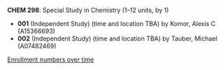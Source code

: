 **CHEM 298**: Special Study in Chemistry (1–12 units, by 1)

- **001** (Independent Study) (time and location TBA) by Komor, Alexis C (A15366693)
- **002** (Independent Study) (time and location TBA) by Tauber, Michael (A07482469)

[Enrollment numbers over time](./CHEM298.tsv)
